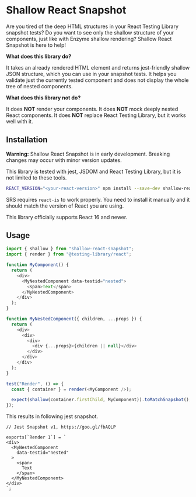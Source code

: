 # Shallow React Snapshot

Are you tired of the deep HTML structures in your React Testing Library snapshot tests? Do you want to see only the shallow structure of your components, just like with Enzyme shallow rendering? Shallow React Snapshot is here to help!

**What does this library do?**

It takes an already rendered HTML element and returns jest-friendly shallow JSON structure, which you can use in your snapshot tests. It helps you validate just the currently tested component and does not display the whole tree of nested components.

**What does this library not do?**

It does **NOT** render your components. It does **NOT** mock deeply nested React components. It does **NOT** replace React Testing Library, but it works well with it.

## Installation

**Warning:** Shallow React Snapshot is in early development. Breaking changes may occur with minor version updates.

This library is tested with jest, JSDOM and React Testing Library, but it is not limited to these tools.

```bash
REACT_VERSION="<your-react-version>" npm install --save-dev shallow-react-snapshot react-is@$REACT_VERSION
```

SRS requires `react-is` to work properly. You need to install it manually and it should match the version of React you are using.

This library officially supports React 16 and newer.

## Usage

```javascript
import { shallow } from "shallow-react-snapshot";
import { render } from "@testing-library/react";

function MyComponent() {
  return (
    <div>
      <MyNestedComponent data-testid="nested">
        <span>Text</span>
      </MyNestedComponent>
    </div>
  );
}

function MyNestedComponent({ children, ...props }) {
  return (
    <div>
      <div>
        <div>
          <div {...props}>{children || null}</div>
        </div>
      </div>
    </div>
  );
}

test("Render", () => {
  const { container } = render(<MyComponent />);

  expect(shallow(container.firstChild, MyComponent)).toMatchSnapshot();
});
```

This results in following jest snapshot.

```
// Jest Snapshot v1, https://goo.gl/fbAQLP

exports[`Render 1`] = `
<div>
  <MyNestedComponent
    data-testid="nested"
  >
    <span>
      Text
    </span>
  </MyNestedComponent>
</div>
`;
```
